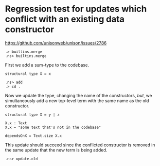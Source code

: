# Regression test for updates which conflict with an existing data constructor

https://github.com/unisonweb/unison/issues/2786

```ucm:hide
.> builtins.merge
.ns> builtins.merge
```

First we add a sum-type to the codebase.

```unison
structural type X = x
```

```ucm
.ns> add
.> cd .
```

Now we update the type, changing the name of the constructors, _but_, we simultaneously
add a new top-level term with the same name as the old constructor.

```unison
structural type X = y | z

X.x : Text
X.x = "some text that's not in the codebase"

dependsOnX = Text.size X.x
```

This update should succeed since the conflicted constructor
is removed in the same update that the new term is being added.

```ucm
.ns> update.old
```
